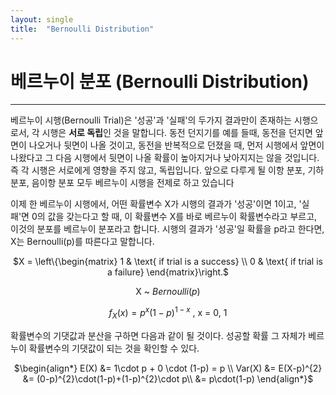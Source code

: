 ```yaml
---
layout: single
title:  "Bernoulli Distribution"
---
```


# 베르누이 분포 (Bernoulli Distribution)

---
베르누이 시행(Bernoulli Trial)은 '성공'과 '실패'의 두가지 결과만이 존재하는 시행으로서, 각 시행은 **서로 독립**인 것을 말합니다. 동전 던지기를 예를 들때, 동전을 던지면 앞면이 나오거나 뒷면이 나올 것이고, 동전을 반복적으로 던졌을 때, 먼저 시행에서 앞면이 나왔다고 그 다음 시행에서 뒷면이 나올 확률이 높아지거나 낮아지지는 않을 것입니다. 즉 각 시행은 서로에게 영향을 주지 않고, 독립입니다. 앞으로 다루게 될 이항 분포, 기하 분포, 음이항 분포 모두 베르누이 시행을 전제로 하고 있습니다 

이제 한 베르누이 시행에서, 어떤 확률변수 X가 시행의 결과가 '성공'이면 1이고, '실패'면 0의 값을 갖는다고 할 때, 이 확률변수 X를 바로 베르누이 확률변수라고 부르고, 이것의 분포를 베르누이 분포라고 합니다. 시행의 결과가 '성공'일 확률을 p라고 한다면, X는 Bernoulli(p)를 따른다고 말합니다.

<div style="text-align:center">

$X = \left\{\begin{matrix}
1 & \text{ if trial is a success} \\ 
0 & \text{ if trial is a failure}
\end{matrix}\right.$

 X ~ $Bernoulli(p)$

$f_{X}(x) = p^x(1-p)^{1-x}$ , x = 0, 1 
</div>

확률변수의 기댓값과 분산을 구하면 다음과 같이 될 것이다. 성공할 확률 그 자체가 베르누이 확률변수의 기댓값이 되는 것을 확인할 수 있다.

<div style="text-align:center">
$\begin{align*}
E(X) &= 1\cdot p + 0 \cdot (1-p) = p \\
Var(X) &= E(X-p)^{2}
 &= (0-p)^{2}\cdot(1-p)+(1-p)^{2}\cdot p\\
 &= p\cdot(1-p)
\end{align*}$
</div>